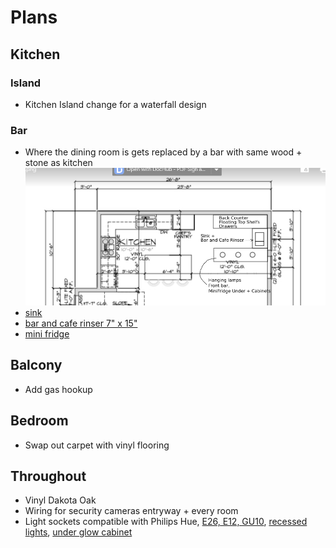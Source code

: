 # Plans

## Kitchen

### Island
- Kitchen Island change for a waterfall design

### Bar
- Where the dining room is gets replaced by a bar with same wood + stone as kitchen
![bar plan](Bar.png)
- [sink](https://www.build.com/product/summary/1635796?uid=3878955)
- [bar and cafe rinser 7" x 15"](https://www.espressoparts.com/products/7-x-15-x-7-8-rinser-with-side-spray)
- [mini fridge](https://www.lowes.com/pd/Whirlpool-5-1-cu-ft-Built-In-Freestanding-Mini-Fridge-Stainless-Steel/1000366141)

## Balcony 
- Add gas hookup

## Bedroom
- Swap out carpet with vinyl flooring

## Throughout 
- Vinyl Dakota Oak
- Wiring for security cameras entryway + every room
- Light sockets compatible with Philips Hue, [E26, E12, GU10](https://www.philips-hue.com/en-us/products/smart-light-bulbs), [recessed lights](https://www.philips-hue.com/en-us/products/smart-recessed-lights),
  [under glow cabinet](https://www.philips-hue.com/en-us/products/smart-light-strips)
